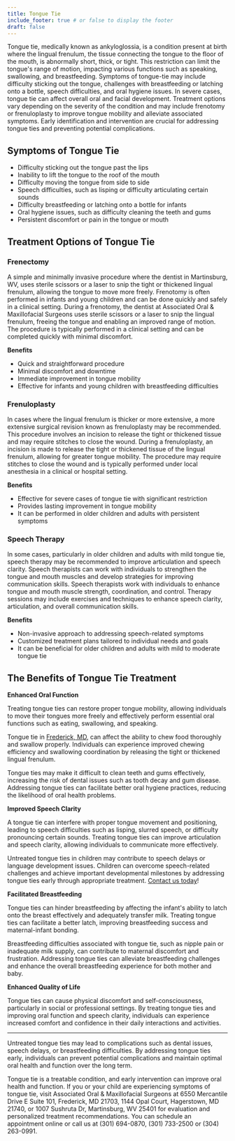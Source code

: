 ```yaml
---
title: Tongue Tie
include_footer: true # or false to display the footer
draft: false
---
```


Tongue tie, medically known as ankyloglossia, is a condition present at birth where the lingual frenulum, the tissue connecting the tongue to the floor of the mouth, is abnormally short, thick, or tight. This restriction can limit the tongue's range of motion, impacting various functions such as speaking, swallowing, and breastfeeding. Symptoms of tongue-tie may include difficulty sticking out the tongue, challenges with breastfeeding or latching onto a bottle, speech difficulties, and oral hygiene issues. In severe cases, tongue tie can affect overall oral and facial development. Treatment options vary depending on the severity of the condition and may include frenotomy or frenuloplasty to improve tongue mobility and alleviate associated symptoms. Early identification and intervention are crucial for addressing tongue ties and preventing potential complications.

## Symptoms of Tongue Tie

- Difficulty sticking out the tongue past the lips
- Inability to lift the tongue to the roof of the mouth
- Difficulty moving the tongue from side to side
- Speech difficulties, such as lisping or difficulty articulating certain sounds
- Difficulty breastfeeding or latching onto a bottle for infants
- Oral hygiene issues, such as difficulty cleaning the teeth and gums
- Persistent discomfort or pain in the tongue or mouth

## Treatment Options of Tongue Tie

### Frenectomy

A simple and minimally invasive procedure where the dentist in Martinsburg, WV, uses sterile scissors or a laser to snip the tight or thickened lingual frenulum, allowing the tongue to move more freely. Frenotomy is often performed in infants and young children and can be done quickly and safely in a clinical setting. During a frenotomy, the dentist at Associated Oral & Maxillofacial Surgeons uses sterile scissors or a laser to snip the lingual frenulum, freeing the tongue and enabling an improved range of motion. The procedure is typically performed in a clinical setting and can be completed quickly with minimal discomfort.

**Benefits**

- Quick and straightforward procedure
- Minimal discomfort and downtime
- Immediate improvement in tongue mobility
- Effective for infants and young children with breastfeeding difficulties

### Frenuloplasty

In cases where the lingual frenulum is thicker or more extensive, a more extensive surgical revision known as frenuloplasty may be recommended. This procedure involves an incision to release the tight or thickened tissue and may require stitches to close the wound. During a frenuloplasty, an incision is made to release the tight or thickened tissue of the lingual frenulum, allowing for greater tongue mobility. The procedure may require stitches to close the wound and is typically performed under local anesthesia in a clinical or hospital setting.

**Benefits**

- Effective for severe cases of tongue tie with significant restriction
- Provides lasting improvement in tongue mobility
- It can be performed in older children and adults with persistent symptoms

### Speech Therapy

In some cases, particularly in older children and adults with mild tongue tie, speech therapy may be recommended to improve articulation and speech clarity. Speech therapists can work with individuals to strengthen the tongue and mouth muscles and develop strategies for improving communication skills. Speech therapists work with individuals to enhance tongue and mouth muscle strength, coordination, and control. Therapy sessions may include exercises and techniques to enhance speech clarity, articulation, and overall communication skills.

**Benefits**

- Non-invasive approach to addressing speech-related symptoms
- Customized treatment plans tailored to individual needs and goals
- It can be beneficial for older children and adults with mild to moderate tongue tie

## The Benefits of Tongue Tie Treatment

**Enhanced Oral Function**

Treating tongue ties can restore proper tongue mobility, allowing individuals to move their tongues more freely and effectively perform essential oral functions such as eating, swallowing, and speaking.

Tongue tie in [Frederick, MD](/contact), can affect the ability to chew food thoroughly and swallow properly. Individuals can experience improved chewing efficiency and swallowing coordination by releasing the tight or thickened lingual frenulum.

Tongue ties may make it difficult to clean teeth and gums effectively, increasing the risk of dental issues such as tooth decay and gum disease. Addressing tongue ties can facilitate better oral hygiene practices, reducing the likelihood of oral health problems.

**Improved Speech Clarity**

A tongue tie can interfere with proper tongue movement and positioning, leading to speech difficulties such as lisping, slurred speech, or difficulty pronouncing certain sounds. Treating tongue ties can improve articulation and speech clarity, allowing individuals to communicate more effectively.

Untreated tongue ties in children may contribute to speech delays or language development issues. Children can overcome speech-related challenges and achieve important developmental milestones by addressing tongue ties early through appropriate treatment. [Contact us today](/contact)!

**Facilitated Breastfeeding**

Tongue ties can hinder breastfeeding by affecting the infant's ability to latch onto the breast effectively and adequately transfer milk. Treating tongue ties can facilitate a better latch, improving breastfeeding success and maternal-infant bonding.

Breastfeeding difficulties associated with tongue tie, such as nipple pain or inadequate milk supply, can contribute to maternal discomfort and frustration. Addressing tongue ties can alleviate breastfeeding challenges and enhance the overall breastfeeding experience for both mother and baby.

**Enhanced Quality of Life**

Tongue ties can cause physical discomfort and self-consciousness, particularly in social or professional settings. By treating tongue ties and improving oral function and speech clarity, individuals can experience increased comfort and confidence in their daily interactions and activities.

---

Untreated tongue ties may lead to complications such as dental issues, speech delays, or breastfeeding difficulties. By addressing tongue ties early, individuals can prevent potential complications and maintain optimal oral health and function over the long term.

Tongue tie is a treatable condition, and early intervention can improve oral health and function. If you or your child are experiencing symptoms of tongue tie, visit Associated Oral & Maxillofacial Surgeons at 6550 Mercantile Drive E Suite 101, Frederick, MD 21703, 1144 Opal Court, Hagerstown, MD 21740, or 1007 Sushruta Dr, Martinsburg, WV 25401 for evaluation and personalized treatment recommendations. You can schedule an appointment online or call us at (301) 694-0870, (301) 733-2500 or (304) 263-0991.
